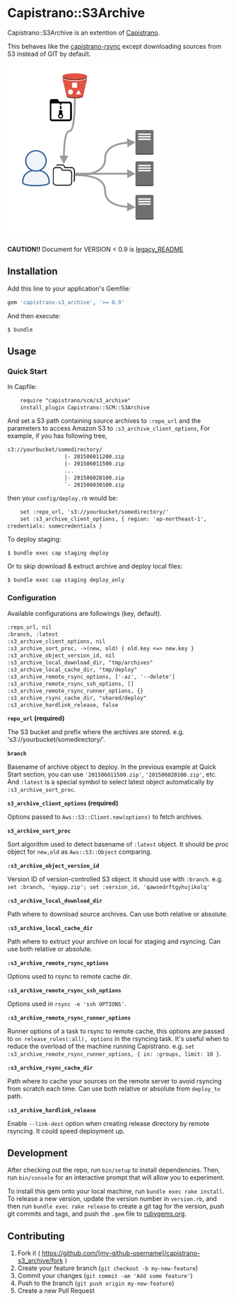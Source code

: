 # Capistrano::S3Archive

Capistrano::S3Archive is an extention of [Capistrano](http://www.capistranorb.com/).

This behaves like the [capistrano-rsync](https://github.com/moll/capistrano-rsync) except downloading sources from S3 instead of GIT by default.

![img_s3archive_to_local_to_remote](./img/s3_archive-rsync.png)

**CAUTION!!** Document for VERSION < 0.9 is [legacy_README](legacy_README.md)

## Installation

Add this line to your application's Gemfile:

```ruby
gem 'capistrano-s3_archive', '>= 0.9'
```

And then execute:

    $ bundle

<!-- Or install it yourself as: -->

<!--     $ gem install capistrano-s3_archive -->

## Usage

### Quick Start

In Capfile:

```
    require "capistrano/scm/s3_archive"
    install_plugin Capistrano::SCM::S3Archive
```

And set a S3 path containing source archives to `:repo_url` and the parameters to access Amazon S3 to `:s3_archive_client_options`, For example, if you has following tree,

    s3://yourbucket/somedirectory/
                      |- 201506011200.zip
                      |- 201506011500.zip
                      ...
                      |- 201506020100.zip
                      `- 201506030100.zip

then your `config/deploy.rb` would be:

```
    set :repo_url, 's3://yourbucket/somedirectory/'
    set :s3_archive_client_options, { region: 'ap-northeast-1', credentials: somecredentials }
```

To deploy staging:

```
$ bundle exec cap staging deploy
```

Or to skip download & extruct archive and deploy local files:
```
$ bundle exec cap staging deploy_only
```


### Configuration

Available configurations are followings (key, default).

    :repo_url, nil
    :branch, :latest
    :s3_archive_client_options, nil
    :s3_archive_sort_proc, ->(new, old) { old.key <=> new.key }
    :s3_archive_object_version_id, nil
    :s3_archive_local_download_dir, "tmp/archives"
    :s3_archive_local_cache_dir, "tmp/deploy"
    :s3_archive_remote_rsync_options, ['-az', '--delete']
    :s3_archive_remote_rsync_ssh_options, []
    :s3_archive_remote_rsync_runner_options, {}
    :s3_archive_rsync_cache_dir, "shared/deploy"
    :s3_archive_hardlink_release, false

**`repo_url` (required)**

The S3 bucket and prefix where the archives are stored. e.g. 's3://yourbucket/somedirectory/'.

**`branch`**

Basename of archive object to deploy. In the previous example at Quick Start section, you can use `'201506011500.zip'`, `'201506020100.zip'`, etc. And `:latest` is a special symbol to select latest object automatically by `:s3_archive_sort_proc`.

**`s3_archive_client_options` (required)**

Options passed to `Aws::S3::Client.new(options)` to fetch archives.

**`s3_archive_sort_proc`**

Sort algorithm used to detect basename of `:latest` object. It should be proc object for `new,old` as `Aws::S3::Object` comparing.

**`:s3_archive_object_version_id`**

Version ID of version-controlled S3 object. It should use with `:branch`. e.g. `set :branch, 'myapp.zip'; set :version_id, 'qawsedrftgyhujikolq'`

**`:s3_archive_local_download_dir`**

Path where to download source archives. Can use both relative or absolute.

**`:s3_archive_local_cache_dir`**

Path where to extruct your archive on local for staging and rsyncing. Can use both relative or absolute.

**`:s3_archive_remote_rsync_options`**

Options used to rsync to remote cache dir.

**`:s3_archive_remote_rsync_ssh_options`**

Options used in `rsync -e 'ssh OPTIONS'`.

**`:s3_archive_remote_rsync_runner_options`**

Runner options of a task to rsync to remote cache, this options are passed to `on release_roles(:all), options` in the rsyncing task. It's useful when to reduce the overload of the machine running Capistrano. e.g. `set :s3_archive_remote_rsync_runner_options, { in: :groups, limit: 10 }`.

**`:s3_archive_rsync_cache_dir`**

Path where to cache your sources on the remote server to avoid rsyncing from scratch each time. Can use both relative or absolute from `deploy_to` path.

**`:s3_archive_hardlink_release`**

Enable `--link-dest` option when creating release directory by remote rsyncing. It could speed deployment up.

## Development

After checking out the repo, run `bin/setup` to install dependencies. Then, run `bin/console` for an interactive prompt that will allow you to experiment.

To install this gem onto your local machine, run `bundle exec rake install`. To release a new version, update the version number in `version.rb`, and then run `bundle exec rake release` to create a git tag for the version, push git commits and tags, and push the `.gem` file to [rubygems.org](https://rubygems.org).

## Contributing

1. Fork it ( https://github.com/[my-github-username]/capistrano-s3_archive/fork )
2. Create your feature branch (`git checkout -b my-new-feature`)
3. Commit your changes (`git commit -am 'Add some feature'`)
4. Push to the branch (`git push origin my-new-feature`)
5. Create a new Pull Request

